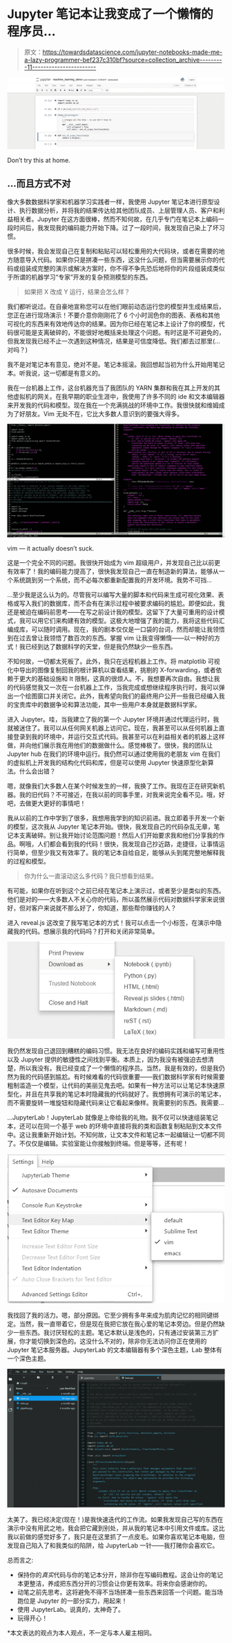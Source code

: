 # Jupyter 笔记本让我变成了一个懒惰的程序员…

> 原文：<https://towardsdatascience.com/jupyter-notebooks-made-me-a-lazy-programmer-bef237c310bf?source=collection_archive---------11----------------------->

![](img/692e14493959a66ca90ecf0e959df867.png)

Don’t try this at home.

## …而且方式不对

像大多数数据科学家和机器学习实践者一样，我使用 Jupyter 笔记本进行原型设计、执行数据分析，并将我的结果传达给其他团队成员、上层管理人员、客户和利益相关者。Jupyter 在这方面很棒，然而不知何故，在几乎专门在笔记本上编码一段时间后，我发现我的编码能力开始下降。过了一段时间，我发现自己染上了坏习惯。

很多时候，我会发现自己在复制和粘贴可以轻松重用的大代码块，或者在需要的地方随意导入代码。如果你只是拼凑一些东西，这没什么问题，但当需要展示你的代码或组装成完整的演示或解决方案时，你不得不争先恐后地将你的片段组装成类似于所谓的机器学习“专家”开发的复杂预测模型的东西。

> 如果把 X 改成 Y 运行，结果会怎么样？

我们都听说过。在自豪地宣称您可以在他们眼前动态运行您的模型并生成结果后，您正在进行现场演示！不要介意你刚刚花了 6 个小时润色你的图表、表格和其他可视化的东西来有效地传达你的结果。因为你已经在笔记本上设计了你的模型，代码很可能是支离破碎的，不能很好地概括来处理这个问题。有时这是不可避免的，但我发现我已经不止一次遇到这种情况，结果是可信度降低。我们都去过那里(…对吗？)

我不是对笔记本有意见，绝对不是。笔记本摇滚。我回想起当初为什么开始用笔记本。听我说，这一切都是有意义的。

我在一台机器上工作，这台机器充当了我团队的 YARN 集群和我在其上开发的其他虚拟机的网关。在我早期的职业生涯中，我使用了许多不同的 ide 和文本编辑器来开发我的代码和模型。现在我在一个充满挑战的环境中工作。我很快就和维姆成为了好朋友。Vim 无处不在，它比大多数人意识到的要强大得多。

![](img/30acfeb5ce0baab23bcd5e2d2a0ed09e.png)

vim — it actually doesn’t suck.

这是一个完全不同的问题。我很快开始成为 vim 超级用户，并发现自己比以前更有效率了！我的编码能力提高了，很快我发现自己一直在制造新的算法，能够从一个系统跳到另一个系统，而不必每次都重新配置我的开发环境。我势不可挡…

…至少我是这么认为的。尽管我可以编写大量的脚本和代码来生成可视化效果、表格或写入我们的数据库，而不会有在演示过程中被要求编码的尴尬。即便如此，我还是被迫在编码前思考——在写之前设计我的模型。这留下了大量可重用的设计模式，我可以用它们来构建有效的模型。这极大地增强了我的能力，我将这些代码汇编成库，可以随时调用。现在，我的剧本仅仅是一口袋的台词，然而却能让我领悟到在过去曾让我领悟了数百次的东西。掌握 vim 让我变得懒惰——以一种好的方式！我已经到达了数据科学的天堂，但是我仍然缺少一些东西。

不知何故，一切都太死板了。此外，我只在远程机器上工作。将 matplotlib 可视化中导出的图像复制回我的根计算机以查看结果，挑剔的 X-forwarding，或者依赖于更大的基础设施和 It 限制，这真的很烦人。不，我想要再次自由。我想让我的代码感觉我又一次在一台机器上工作，当我完成或想继续程序执行时，我可以弹出一个绘图窗口并关闭它。此外，我希望向我们的最终用户公开一些我已经编入我的宝贵库中的数据争论和算法功能，其中一些用户本身就是数据科学家。

进入 Jupyter。哇，当我建立了我的第一个 Jupyter 环境并通过代理运行时，我就被迷住了。我可以从任何网关机器上访问它。现在，我甚至可以从任何机器上直接登录到我的环境中，并运行交互式代码。我甚至可以在利益相关者的机器上这样做，并向他们展示我在用他们的数据做什么。感觉棒极了。很快，我的团队让 Jupyter hub 在我们的环境中运行。我仍然可以通过使用我的老朋友 vim 在我们的虚拟机上开发我的结构化代码和库，但是可以使用 Jupyter 快速原型化新算法。什么会出错？

嗯，就像我们大多数人在某个时候发生的一样，我换了工作。我现在正在研究新机器。我的旧代码？不可接近，在我以前的同事手里，对我来说完全看不见。哦，好吧，去做更大更好的事情吧！

我从以前的工作中学到了很多，我想用我学到的知识前进。我立即着手开发一个新的模型，这次我从 Jupyter 笔记本开始。很快，我发现自己的代码杂乱无章，笔记本支离破碎。别让我开始讨论范围问题！然后人们开始要求我和他们分享我的作品。啊哦，人们都会看到我的代码！很快，我发现自己抄近路，走捷径，让事情运行简单，但至少我又有效率了。我的笔记本自给自足，能够从头到尾完整地解释我的过程和模型。

> 你为什么一直滚动这么多代码？我只想看到结果。

有可能，如果你在听到这个之前已经在笔记本上演示过，或者至少是类似的东西。他们是对的——大多数人不关心你的代码，所以虽然展示代码对数据科学家来说很好，但对客户来说就不那么好了，你知道，那些帮你赚钱的人？

进入 reveal.js 这改变了我写笔记本的方式！我可以点击一个小标签，在演示中隐藏我的代码。想展示我的代码吗？打开和关闭非常简单。

![](img/7aafbe5a5800929f705093086cacaa1b.png)

我仍然发现自己退回到糟糕的编码习惯。我无法在良好的编码实践和编写可重用性以及 Jupyter 提供的敏捷性之间找到平衡。本质上，因为我没有被强迫去想清楚，所以我没有。我已经变成了一个懒惰的程序员。当然，我是有效的，但是我仍然为我的代码感到尴尬。有时候难看的代码很重要——我们数据科学家有时候需要粗制滥造一个模型，让代码的美丽见鬼去吧。如果有一种方法可以让笔记本快速原型化，并且在共享我的笔记本时隐藏我的代码就好了。我想拥有可演示的笔记本，而不需要旋转一堆旋钮和隐藏代码来让它看起来像样。我需要别的东西。我需要…

…JupyterLab！JupyterLab 就像是上帝给我的礼物。我不仅可以快速组装笔记本，还可以在同一个基于 web 的环境中直接将我的类和函数复制粘贴到文本文件中。这让我重新开始计划。不知何故，让文本文件和笔记本一起编辑让一切都不同了。不仅仅是编辑。实验室能让你接触到终端。但是等等，还有呢！

![](img/62362e29ac71ddc962459be84102f6f0.png)

我找回了我的活力。嗯，部分原因。它至少拥有多年来成为肌肉记忆的相同键绑定。当然，我一直带着它，但是现在我把它放在我心爱的笔记本旁边。但是仍然缺少一些东西。我讨厌轻松的主题。笔记本默认是浅色的，只有通过安装第三方扩展，你才能切换到深色的。这没什么不对的，除非你无法访问你正在使用的 Jupyter 笔记本服务器。JupyterLab 的文本编辑器有多个深色主题，Lab 整体有一个深色主题。

![](img/f3bb3810d7a7d796da1bdf047687537f.png)

太美了。我已经决定(现在！)是我快速迭代的工作流。如果我发现自己写的东西在演示中没有用武之地，我会把它藏到别处，并从我的笔记本中引用文件或库。这比我以前做的感觉好多了，我只是在这里抓了一点皮毛。如果你喜欢笔记本电脑，但发现自己陷入了和我类似的陷阱，给 JupyterLab 一针——我打赌你会喜欢它。

总而言之:

*   保持你的*真实*代码与你的笔记本分开，除非你在写编码教程。这会让你的笔记本更整洁，养成把东西分开的习惯会让你更有效率。将来你会感谢你的。
*   动笔之前先思考。这将避免不得不当场拼凑一些东西来回答一个问题。能当场跑位是 Jupyter 的一部分实力，用起来！
*   使用 JupyterLab。说真的，太神奇了。
*   玩得开心！

*本文表达的观点为本人观点，不一定与本人雇主相同。